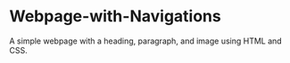 # Webpage-with-Navigations
A simple webpage with a heading, paragraph, and image using HTML and CSS.
